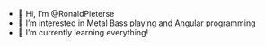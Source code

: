 - 👋 Hi, I’m @RonaldPieterse
- 👀 I’m interested in Metal Bass playing and Angular programming 
- 🌱 I’m currently learning everything!

<!---
RonaldPieterse/RonaldPieterse is a ✨ special ✨ repository because its `README.md` (this file) appears on your GitHub profile.
You can click the Preview link to take a look at your changes.
--->
